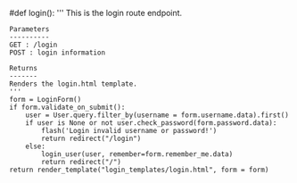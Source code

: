 #def login():
    '''
    This is the login route endpoint.

    Parameters
    ----------
    GET : /login
    POST : login information

    Returns
    -------
    Renders the login.html template.
    '''
    form = LoginForm()
    if form.validate_on_submit():
        user = User.query.filter_by(username = form.username.data).first()
        if user is None or not user.check_password(form.password.data):
            flash('Login invalid username or password!')
            return redirect("/login")
        else:
            login_user(user, remember=form.remember_me.data)
            return redirect("/")
    return render_template("login_templates/login.html", form = form)
